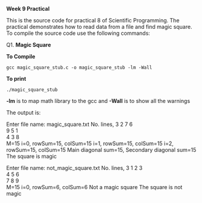 **Week 9 Practical**

This is the source code for practical 8 of Scientific Programming. The practical demonstrates how to read data from a file and find magic square. To compile the source code use the following commands:

Q1. **Magic Square**

**To Compile**
	 
    gcc magic_square_stub.c -o magic_square_stub -lm -Wall

**To print**

    ./magic_square_stub

**-lm** is to map math library to the gcc and **-Wall** is to show all the warnings

The output is:

Enter file name: magic_square.txt
No. lines, 3
2	7	6	
9	5	1	
4	3	8	
M=15
i=0, rowSum=15, colSum=15
i=1, rowSum=15, colSum=15
i=2, rowSum=15, colSum=15
Main diagonal sum=15, Secondary diagonal sum=15
The square is magic
 
Enter file name: not_magic_square.txt
No. lines, 3
1	2	3	
4	5	6	
7	8	9	
M=15
i=0, rowSum=6, colSum=6
Not a magic square
The square is not magic
